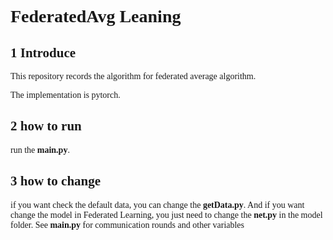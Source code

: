 # <font face="Consolas">FederatedAvg Leaning </font> 

## <font face="Consolas">1 Introduce</font> 

<font face="Consolas">This repository records the algorithm for federated average algorithm.

The implementation is pytorch.</font> 



## <font face="Consolas">2 how to run</font> 


<font face="Consolas">run the **main.py**. </font>


## <font face="Consolas">3 how to change</font> 

<font face="Consolas">if you want check the default data, you can change the **getData.py**.
And if you want change the model in Federated Learning, you just need to change the **net.py** in the model folder.
See **main.py** for communication rounds and other variables</font>